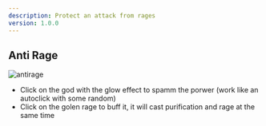 ```yaml
---
description: Protect an attack from rages
version: 1.0.0
---
```


## Anti Rage

![antirage](./images/antirage.png 'antirage')

-   Click on the god with the glow effect to spamm the porwer (work like an autoclick with some random)
-   Click on the golen rage to buff it, it will cast purification and rage at the same time
